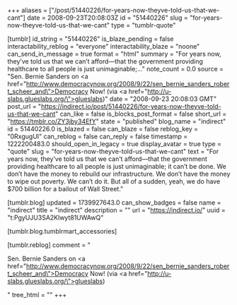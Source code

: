 +++
aliases = ["/post/51440226/for-years-now-theyve-told-us-that-we-cant"]
date = 2008-09-23T20:08:03Z
id = "51440226"
slug = "for-years-now-theyve-told-us-that-we-cant"
type = "tumblr-quote"

[tumblr]
id_string = "51440226"
is_blaze_pending = false
interactability_reblog = "everyone"
interactability_blaze = "noone"
can_send_in_message = true
format = "html"
summary = "For years now, they’ve told us that we can’t afford—that the government providing healthcare to all people is just unimaginable;..."
note_count = 0.0
source = "Sen. Bernie Sanders on <a href=\"http://www.democracynow.org/2008/9/22/sen_bernie_sanders_robert_scheer_and\">Democracy Now!</a> (via <a href=\"http://u-slabs.glueslabs.org/\">glueslabs</a>)"
date = "2008-09-23 20:08:03 GMT"
post_url = "https://indirect.io/post/51440226/for-years-now-theyve-told-us-that-we-cant"
can_like = false
is_blocks_post_format = false
short_url = "https://tmblr.co/ZY3jby34EfY"
state = "published"
blog_name = "indirect"
id = 51440226.0
is_blazed = false
can_blaze = false
reblog_key = "0RxgugUI"
can_reblog = false
can_reply = false
timestamp = 1222200483.0
should_open_in_legacy = true
display_avatar = true
type = "quote"
slug = "for-years-now-theyve-told-us-that-we-cant"
text = "For years now, they’ve told us that we can’t afford—that the government providing healthcare to all people is just unimaginable; it can’t be done. We don’t have the money to rebuild our infrastructure. We don’t have the money to wipe out poverty. We can’t do it. But all of a sudden, yeah, we do have $700 billion for a bailout of Wall Street."

[tumblr.blog]
updated = 1739927643.0
can_show_badges = false
name = "indirect"
title = "indirect"
description = ""
url = "https://indirect.io/"
uuid = "t:PgyUJU3SA2Klwyt81UWAwQ"

[tumblr.blog.tumblrmart_accessories]

[tumblr.reblog]
comment = "<p>Sen. Bernie Sanders on <a href=\"http://www.democracynow.org/2008/9/22/sen_bernie_sanders_robert_scheer_and\">Democracy Now!</a> (via <a href=\"http://u-slabs.glueslabs.org/\">glueslabs</a>)</p>"
tree_html = ""
+++
